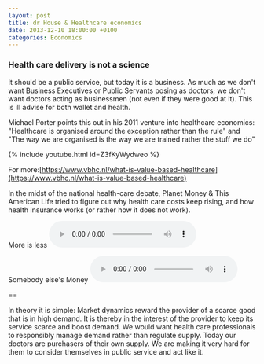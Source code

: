 ```yaml
---
layout: post
title: dr House & Healthcare economics
date: 2013-12-10 18:00:00 +0100
categories: Economics
---
```


### Health care delivery is not a science

It should be a public service, but today it is a business. As much as we don't want Business Executives or Public Servants posing as doctors; we don't want doctors acting as businessmen (not even if they were good at it). This is ill advise for both wallet and health.

Michael Porter points this out in his 2011 venture into healthcare economics: "Healthcare is organised around the exception rather than the rule" and "The way we are organised is the way we are trained rather the stuff we do"

{% include youtube.html id=Z3fKyWydweo %}

For more:[https://www.vbhc.nl/what-is-value-based-healthcare](https://www.vbhc.nl/what-is-value-based-healthcare)

<!--more-->

In the midst of the national health-care debate, Planet Money & This American Life tried to figure out why health care costs keep rising, and how health insurance works (or rather how it does not work).

More is less
<audio src="{{ site.url }}/assets/amlife-more_is_less.mp3" controls>
![More Is Less]({{ site.url }}/assets/amlife-more_is_less.mp3)
</audio>

Somebody else's Money
<audio src="{{ site.url }}/assets/amlife-someone_elses_money.mp3)" controls>
![Someone Else's Money]({{ site.url }}/assets/amlife-someone_elses_money.mp3)
</audio>

==

In theory it is simple: Market dynamics reward the provider of a scarce good that is in high demand. It is thereby in the interest of the provider to keep its service scarce and boost demand. We would want health care professionals to responsibly manage demand rather than regulate supply.
Today our doctors are purchasers of their own supply. We are making it very hard for them to consider themselves in public service and act like it.
